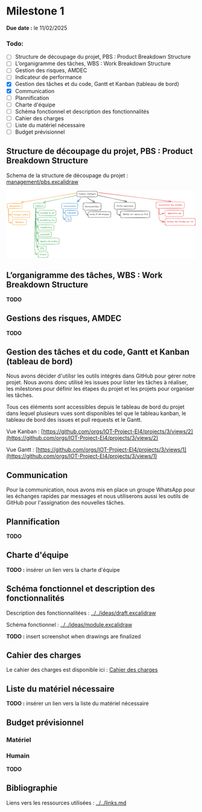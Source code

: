 # Milestone 1

**Due date :** le 11/02/2025

### Todo:

- [ ] Structure de découpage du projet, PBS : Product Breakdown Structure
- [ ] L’organigramme des tâches, WBS : Work Breakdown Structure
- [ ] Gestion des risques, AMDEC
- [ ] Indicateur de performance
- [x] Gestion des tâches et du code, Gantt et Kanban (tableau de bord)
- [x] Communication
- [ ] Plannification
- [ ] Charte d'équipe
- [ ] Schéma fonctionnel et description des fonctionnalités
- [ ] Cahier des charges
- [ ] Liste du matériel nécessaire
- [ ] Budget prévisionnel

## Structure de découpage du projet, PBS : Product Breakdown Structure

Schema de la structure de découpage du projet : [management/pbs.excalidraw](management/pbs.excalidraw)

![PBS](image.png)

## L’organigramme des tâches, WBS : Work Breakdown Structure

**TODO**

## Gestions des risques, AMDEC

**TODO**

## Gestion des tâches et du code, Gantt et Kanban (tableau de bord)

Nous avons décider d'utilisr les outils intégrés dans GitHub pour gérer notre projet. Nous avons donc utilisé les issues pour lister les tâches à réaliser, les milestones pour définir les étapes du projet et les projets pour organiser les tâches.

Tous ces éléments sont accessibles depuis le tableau de bord du projet dans lequel plusieurs vues sont disponibles tel que le tableau kanban, le tableau de bord des issues et pull requests et le Gantt.

Vue Kanban : [https://github.com/orgs/IOT-Project-EI4/projects/3/views/2](https://github.com/orgs/IOT-Project-EI4/projects/3/views/2)

Vue Gantt : [https://github.com/orgs/IOT-Project-EI4/projects/3/views/1](https://github.com/orgs/IOT-Project-EI4/projects/3/views/1)

## Communication

Pour la communication, nous avons mis en place un groupe WhatsApp pour les échanges rapides par messages et nous utiliserons aussi les outils de GitHub pour l'assignation des nouvelles tâches.

## Plannification

**TODO**

## Charte d'équipe

**TODO :** insérer un lien vers la charte d'équipe

## Schéma fonctionnel et description des fonctionnalités

Description des fonctionnalitées : [../../ideas/draft.excalidraw](../../ideas/draft.excalidraw)

Schéma fonctionnel : [../../ideas/module.excalidraw](../../ideas/module.excalidraw)

**TODO :** insert screenshot when drawings are finalized

## Cahier des charges

Le cahier des charges est disponible ici : [Cahier des charges](cahier%20des%20charges.md)

## Liste du matériel nécessaire

**TODO :** insérer un lien vers la liste du matériel nécessaire

## Budget prévisionnel

### Matériel

### Humain

**TODO**

## Bibliographie

Liens vers les ressources utilisées : [../../links.md](../../links.md)
